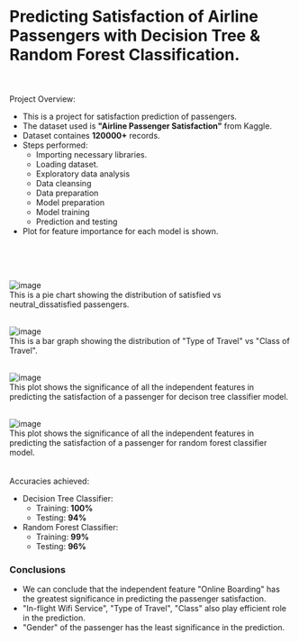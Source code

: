 <h1>Predicting Satisfaction of Airline Passengers with Decision Tree & Random Forest Classification.</h1>
<br><br>
Project Overview:<br>
<ul>
  <li>This is a project for satisfaction prediction of passengers.</li>
  <li>The dataset used is <b>"Airline Passenger Satisfaction"</b> from Kaggle.</li>
  <li>Dataset containes <b>120000+</b> records.</li>
  <li>Steps performed:
    <ul>
      <li>Importing necessary libraries.</li>
      <li>Loading dataset.</li>
      <li>Exploratory data analysis</li>
      <li>Data cleansing</li>
      <li>Data preparation</li>
      <li>Model preparation</li>
      <li>Model training</li>
      <li>Prediction and testing</li>
    </ul></li>
  <li>Plot for feature importance for each model is shown.</li>
</ul>
<br>
 <br>    
    <br>

![image](https://user-images.githubusercontent.com/72664379/183853302-652caa80-f3e7-4e9a-afc0-1973a80e607b.png) <br>
This is a pie chart showing the distribution of satisfied vs neutral_dissatisfied passengers. <br><br>



![image](https://user-images.githubusercontent.com/72664379/183853403-8af2828a-d877-40f4-a8e5-b52f12f4e89e.png) <br>
This is a bar graph showing the distribution of "Type of Travel" vs "Class of Travel". <br><br>



![image](https://user-images.githubusercontent.com/72664379/183853510-b044a1f5-149e-49f9-a0e6-01d544165227.png) <br>
This plot shows the significance of all the independent features in predicting the satisfaction of a passenger for decison tree classifier model. <br><br>



![image](https://user-images.githubusercontent.com/72664379/183853563-18cb411f-2589-489b-9a64-a963f45937fe.png) <br>
This plot shows the significance of all the independent features in predicting the satisfaction of a passenger for random forest classifier model. <br><br>
<br>
Accuracies achieved:
<ul>
  <li>Decision Tree Classifier:
    <ul>
      <li>Training: <b>100%</b></li>
      <li>Testing: <b>94%</b></li>
    </ul>
  </li>
  <li>Random Forest Classifier:
    <ul>
      <li>Training: <b>99%</b></li>
      <li>Testing: <b>96%</b></li>
    </ul> 
  </li>
</ul>

<h3>Conclusions</h3>
<ul>
<li>We can conclude that the independent feature "Online Boarding" has the greatest significance in predicting the passenger satisfaction.</li>
<li>"In-flight Wifi Service", "Type of Travel", "Class" also play efficient role in the prediction.</li>
<li>"Gender" of the passenger has the least significance in the prediction.</li>
</ul>
